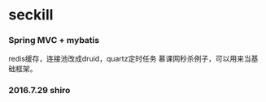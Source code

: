 # seckill
### Spring MVC + mybatis
redis缓存，连接池改成druid，quartz定时任务
慕课网秒杀例子，可以用来当基础框架。

### 2016.7.29 shiro
